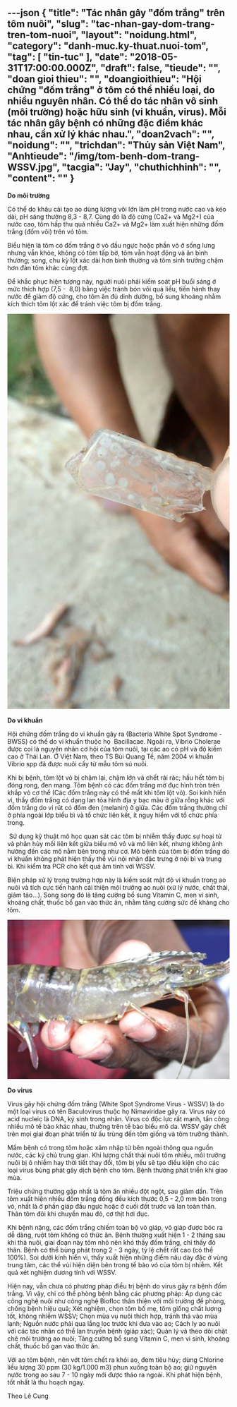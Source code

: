 ---json
{
    "title": "Tác nhân gây \"đốm trắng\" trên tôm nuôi",
    "slug": "tac-nhan-gay-dom-trang-tren-tom-nuoi",
    "layout": "noidung.html",
    "category": "danh-muc.ky-thuat.nuoi-tom",
    "tag": [
        "tin-tuc"
    ],
    "date": "2018-05-31T17:00:00.000Z",
    "draft": false,
    "tieude": "",
    "doan gioi thieu": "",
    "doangioithieu": "Hội chứng \"đốm trắng\" ở tôm có thể nhiều loại, do nhiều nguyên nhân. Có thể do tác nhân vô sinh (môi trường) hoặc hữu sinh (vi khuẩn, virus). Mỗi tác nhân gây bệnh có những đặc điểm khác nhau, cần xử lý khác nhau.",
    "doan2vach": "",
    "noidung": "",
    "trichdan": "Thủy sản Việt Nam",
    "Anhtieude": "/img/tom-benh-dom-trang-WSSV.jpg",
    "tacgia": "Jay",
    "chuthichhinh": "",
    "__content__": ""
}
---
<p><span style="font-size:14px"><strong>Do m&ocirc;i trường</strong></span></p>

<p><span style="font-size:14px">C&oacute; thể do kh&acirc;u cải tạo ao d&ugrave;ng lượng v&ocirc;i lớn l&agrave;m pH trong nước cao v&agrave; k&eacute;o d&agrave;i, pH s&aacute;ng thường 8,3 - 8,7. C&ugrave;ng đ&oacute; l&agrave; độ cứng (Ca2+ v&agrave; Mg2+) của nước cao, t&ocirc;m hấp thu qu&aacute; nhiều Ca2+ v&agrave; Mg2+ l&agrave;m xuất hiện những đốm trắng (đốm v&ocirc;i) tr&ecirc;n vỏ t&ocirc;m.</span></p>

<p><span style="font-size:14px">Biểu hiện l&agrave; t&ocirc;m c&oacute; đốm trắng ở vỏ đầu ngực hoặc phần vỏ ở sống lưng nhưng vẫn khỏe, kh&ocirc;ng c&oacute; t&ocirc;m tấp bờ, t&ocirc;m vẫn hoạt động v&agrave; ăn b&igrave;nh thường; song, chu kỳ lột x&aacute;c d&agrave;i hơn b&igrave;nh thường v&agrave; t&ocirc;m sinh trưởng chậm hơn đ&agrave;n t&ocirc;m kh&aacute;c c&ugrave;ng đợt.</span></p>

<p><span style="font-size:14px">Để khắc phục hiện tượng n&agrave;y, người nu&ocirc;i phải kiểm so&aacute;t pH buổi s&aacute;ng ở mức th&iacute;ch hợp (7,5 -&nbsp; 8,0) bằng việc tr&aacute;nh b&oacute;n v&ocirc;i qu&aacute; liều, tiến h&agrave;nh thay nước để giảm độ cứng, cho t&ocirc;m ăn đủ dinh dưỡng, bổ sung kho&aacute;ng nhằm k&iacute;ch th&iacute;ch t&ocirc;m lột x&aacute;c để tr&aacute;nh việc t&ocirc;m bị đốm trắng.</span></p>

<p><span style="font-size:14px"><img alt="" src="/img/dom-trang-tren-tom.jpg" /></span></p>

<p><strong style="font-size:14px">Do vi khuẩn</strong></p>

<p><span style="font-size:14px">Hội chứng đốm trắng do vi khuẩn g&acirc;y ra (Bacteria White Spot Syndrome - BWSS) c&oacute; thể do vi khuẩn thuộc họ&nbsp; Bacillacae. Ngo&agrave;i ra, Vibrio Cholerae được coi l&agrave; nguy&ecirc;n nh&acirc;n cơ hội của t&ocirc;m nu&ocirc;i, tại c&aacute;c ao c&oacute; pH v&agrave; độ kiềm cao ở Th&aacute;i Lan. Ở Việt Nam, theo TS B&ugrave;i Quang Tề, năm 2004 vi khuẩn Vibrio spp đ&atilde; được nu&ocirc;i cấy từ mẫu t&ocirc;m s&uacute; nu&ocirc;i.</span></p>

<p><span style="font-size:14px">Khi bị bệnh, t&ocirc;m lột vỏ bị chậm lại, chậm lớn v&agrave; chết rải r&aacute;c; hầu hết t&ocirc;m bị đ&oacute;ng rong, đen mang. T&ocirc;m bệnh c&oacute; c&aacute;c đốm trắng mờ đục h&igrave;nh tr&ograve;n tr&ecirc;n khắp vỏ cơ thể (C&aacute;c đốm trắng n&agrave;y c&oacute; thể mất khi t&ocirc;m lột vỏ). Soi k&iacute;nh hiển vi, thấy đốm trắng c&oacute; dạng lan tỏa h&igrave;nh địa y bạc m&agrave;u ở giữa rỗng kh&aacute;c với đốm trắng do vi r&uacute;t c&oacute; đốm đen (melanin) ở giữa. C&aacute;c đốm trắng thường chỉ ở ph&iacute;a ngo&agrave;i lớp biểu b&igrave; v&agrave; tổ chức li&ecirc;n kết, &iacute;t nguy hiểm với tổ chức ph&iacute;a trong.</span></p>

<p><span style="font-size:14px">&nbsp;Sử dụng kỹ thuật m&ocirc; học quan s&aacute;t c&aacute;c t&ocirc;m bị nhiễm thấy được sự hoại tử v&agrave; ph&acirc;n hủy mối li&ecirc;n kết giữa biểu m&ocirc; vỏ v&agrave; m&ocirc; li&ecirc;n kết, nhưng kh&ocirc;ng ảnh hưởng đến c&aacute;c m&ocirc; nằm b&ecirc;n trong như cơ. M&ocirc; bệnh của t&ocirc;m bị đốm trắng do vi khuẩn kh&ocirc;ng ph&aacute;t hiện thấy thể v&ugrave;i nội nh&acirc;n đặc trưng ở nội b&igrave; v&agrave; trung b&igrave;. Khi kiểm tra PCR cho kết quả &acirc;m t&iacute;nh với WSSV.</span></p>

<p><span style="font-size:14px">Biện ph&aacute;p xử l&yacute; trong trường hợp n&agrave;y l&agrave; kiểm so&aacute;t mật độ vi khuẩn trong ao nu&ocirc;i v&agrave; t&iacute;ch cực tiến h&agrave;nh cải thiện m&ocirc;i trường ao nu&ocirc;i (xử l&yacute; nước, chất thải, giảm tảo&hellip;). Song song đ&oacute; l&agrave; tăng cường bổ sung Vitamin C, men vi sinh, kho&aacute;ng chất, thuốc bổ gan v&agrave;o thức ăn, nhằm tăng cường sức đề kh&aacute;ng cho t&ocirc;m.</span></p>

<p><span style="font-size:14px"><img alt="" src="/img/Diseased-shrimp.jpg" /></span></p>

<p><span style="font-size:14px"><strong>Do virus</strong></span></p>

<p><span style="font-size:14px">Virus g&acirc;y hội chứng đốm trắng (White Spot Syndrome Virus - WSSV) l&agrave; do một loại virus c&oacute; t&ecirc;n Baculovirus thuộc họ Nimaviridae g&acirc;y ra. Virus n&agrave;y c&oacute; acid nucleic l&agrave; DNA, k&yacute; sinh trong nh&acirc;n. Virus c&oacute; độc lực rất mạnh, tấn c&ocirc;ng nhiều m&ocirc; tế b&agrave;o kh&aacute;c nhau, thường tr&ecirc;n tế b&agrave;o biểu m&ocirc; da. WSSV g&acirc;y chết tr&ecirc;n mọi giai đoạn ph&aacute;t triển từ ấu tr&ugrave;ng đến t&ocirc;m giống v&agrave; t&ocirc;m trưởng th&agrave;nh.</span></p>

<p><span style="font-size:14px">Mầm bệnh c&oacute; trong t&ocirc;m hoặc x&acirc;m nhập từ b&ecirc;n ngo&agrave;i th&ocirc;ng qua nguồn nước, c&aacute;c k&yacute; chủ trung gian. Khi lượng chất thải nu&ocirc;i t&ocirc;m nhiều, m&ocirc;i trường nu&ocirc;i bị &ocirc; nhiễm hay thời tiết thay đổi, t&ocirc;m bị yếu sẽ tạo điều kiện cho c&aacute;c loại virus b&ugrave;ng ph&aacute;t g&acirc;y dịch bệnh cho t&ocirc;m. Bệnh thường ph&aacute;t triển khi giao m&ugrave;a.</span></p>

<p><span style="font-size:14px">Triệu chứng thường gặp nhất l&agrave; t&ocirc;m ăn nhiều đột ngột, sau giảm dần. Tr&ecirc;n t&ocirc;m xuất hiện nhiều đốm trắng đồng đều k&iacute;ch thước 0,5 - 2,0 mm b&ecirc;n trong vỏ, nhất l&agrave; ở phần gi&aacute;p đầu ngực hoặc ở cuối đốt trước v&agrave; lan to&agrave;n th&acirc;n. Th&acirc;n t&ocirc;m đ&ocirc;i khi chuyển m&agrave;u đỏ, cơ thịt hơi đục.</span></p>

<p><span style="font-size:14px">Khi bệnh nặng, c&aacute;c đốm trắng chiếm to&agrave;n bộ vỏ gi&aacute;p, vỏ gi&aacute;p được b&oacute;c ra dễ d&agrave;ng, ruột t&ocirc;m kh&ocirc;ng c&oacute; thức ăn. Bệnh thường xuất hiện 1 - 2 th&aacute;ng sau khi thả nu&ocirc;i, giai đoạn n&agrave;y t&ocirc;m nhỏ n&ecirc;n kh&oacute; thấy đốm trắng, chỉ thấy đỏ th&acirc;n. Bệnh c&oacute; thể b&ugrave;ng ph&aacute;t trong 2 - 3 ng&agrave;y, tỷ lệ chết rất cao (c&oacute; thể 100%). Soi dưới k&iacute;nh hiển vi, thấy xuất hiện những điểm n&acirc;u d&agrave;y đặc ở v&ugrave;ng trung t&acirc;m, c&aacute;c thể v&ugrave;i hiện diện b&ecirc;n trong tế b&agrave;o vỏ của t&ocirc;m bị nhiễm. Kết quả x&eacute;t nghiệm dương t&iacute;nh với WSSV.</span></p>

<p><span style="font-size:14px">Hiện nay, vẫn chưa c&oacute; phương ph&aacute;p điều trị bệnh do virus g&acirc;y ra bệnh đốm trắng. V&igrave; vậy, chỉ c&oacute; thể ph&ograve;ng bệnh bằng c&aacute;c phương ph&aacute;p: &Aacute;p dụng c&aacute;c c&ocirc;ng nghệ nu&ocirc;i như c&ocirc;ng nghệ Biofloc th&acirc;n thiện với m&ocirc;i trường để ph&ograve;ng, chống bệnh hiệu quả; X&eacute;t nghiệm, chọn t&ocirc;m bố mẹ, t&ocirc;m giống chất lượng tốt, kh&ocirc;ng nhiễm WSSV; Chọn m&ugrave;a vụ nu&ocirc;i th&iacute;ch hợp, tr&aacute;nh thả v&agrave;o m&ugrave;a lạnh; Nguồn nước phải qua lắng lọc trước khi đưa v&agrave;o ao; C&aacute;ch ly ao nu&ocirc;i với c&aacute;c t&aacute;c nh&acirc;n c&oacute; thể lan truyền bệnh (gi&aacute;p x&aacute;c); Quản l&yacute; v&agrave; theo d&otilde;i chặt chẽ m&ocirc;i trường ao nu&ocirc;i; Tăng cường bổ sung Vitamin C, men vi sinh, kho&aacute;ng chất, thuốc bổ gan v&agrave;o thức ăn.</span></p>

<p><span style="font-size:14px">Với ao t&ocirc;m bệnh, n&ecirc;n vớt t&ocirc;m chết ra khỏi ao, đem ti&ecirc;u hủy; d&ugrave;ng Chlorine liều lượng 30 ppm (30 kg/1.000 m3) phun xuống to&agrave;n bộ ao; giữ nguy&ecirc;n nước trong ao sau 7 - 10 ng&agrave;y mới được th&aacute;o ra ngo&agrave;i. Khi ph&aacute;t hiện bệnh, tốt nhất l&agrave; thu hoạch ngay.</span></p>

<p><span style="font-size:14px">Theo L&ecirc; Cung</span></p>
